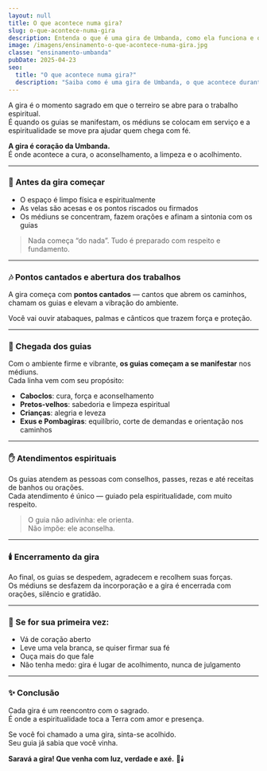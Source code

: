 ```yaml
---
layout: null
title: O que acontece numa gira?
slug: o-que-acontece-numa-gira
description: Entenda o que é uma gira de Umbanda, como ela funciona e o que esperar ao participar desse momento espiritual.
image: /imagens/ensinamento-o-que-acontece-numa-gira.jpg
classe: "ensinamento-umbanda"
pubDate: 2025-04-23
seo:
  title: "O que acontece numa gira?"
  description: "Saiba como é uma gira de Umbanda, o que acontece durante os trabalhos espirituais e como participar com respeito e fé."
---
```

A gira é o momento sagrado em que o terreiro se abre para o trabalho espiritual.  
É quando os guias se manifestam, os médiuns se colocam em serviço e a espiritualidade se move pra ajudar quem chega com fé.

**A gira é coração da Umbanda.**  
É onde acontece a cura, o aconselhamento, a limpeza e o acolhimento.

---

### 🌿 Antes da gira começar

- O espaço é limpo física e espiritualmente
- As velas são acesas e os pontos riscados ou firmados
- Os médiuns se concentram, fazem orações e afinam a sintonia com os guias

> Nada começa “do nada”. Tudo é preparado com respeito e fundamento.

---

### 🎶 Pontos cantados e abertura dos trabalhos

A gira começa com **pontos cantados** — cantos que abrem os caminhos, chamam os guias e elevam a vibração do ambiente.

Você vai ouvir atabaques, palmas e cânticos que trazem força e proteção.

---

### 👣 Chegada dos guias

Com o ambiente firme e vibrante, **os guias começam a se manifestar** nos médiuns.  
Cada linha vem com seu propósito:

- **Caboclos**: cura, força e aconselhamento  
- **Pretos-velhos**: sabedoria e limpeza espiritual  
- **Crianças**: alegria e leveza  
- **Exus e Pombagiras**: equilíbrio, corte de demandas e orientação nos caminhos

---

### ✋ Atendimentos espirituais

Os guias atendem as pessoas com conselhos, passes, rezas e até receitas de banhos ou orações.  
Cada atendimento é único — guiado pela espiritualidade, com muito respeito.

> O guia não adivinha: ele orienta.  
> Não impõe: ele aconselha.

---

### 🕯️ Encerramento da gira

Ao final, os guias se despedem, agradecem e recolhem suas forças.  
Os médiuns se desfazem da incorporação e a gira é encerrada com orações, silêncio e gratidão.

---

### 🧿 Se for sua primeira vez:

- Vá de coração aberto  
- Leve uma vela branca, se quiser firmar sua fé  
- Ouça mais do que fale  
- Não tenha medo: gira é lugar de acolhimento, nunca de julgamento

---

### ✨ Conclusão

Cada gira é um reencontro com o sagrado.  
É onde a espiritualidade toca a Terra com amor e presença.

Se você foi chamado a uma gira, sinta-se acolhido.  
Seu guia já sabia que você vinha.

**Saravá a gira! Que venha com luz, verdade e axé.** 🌿🕯️
